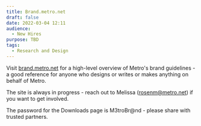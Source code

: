 ```yaml
---
title: Brand.metro.net
draft: false
date: 2022-03-04 12:11
audience:
  - New Hires
purpose: TBD
tags:
  - Research and Design
---
```

Visit [brand.metro.net](https://brand.metro.net/) for a high-level overview of Metro's brand guidelines - a good reference for anyone who designs or writes or makes anything on behalf of Metro.

The site is always in progress - reach out to Melissa (rosenm@metro.net) if you want to get involved.

The password for the Downloads page is M3troBr@nd - please share with trusted partners.